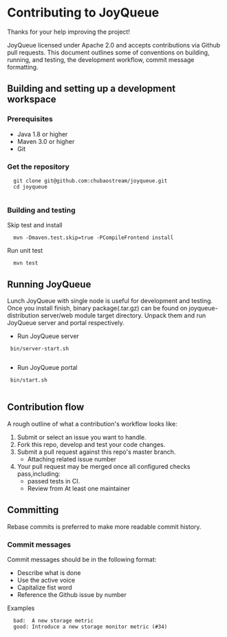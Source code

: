 # Contributing to JoyQueue 
Thanks for your help improving the project!

JoyQueue licensed under Apache 2.0 and accepts contributions via Github pull requests. This document outlines some of conventions on building, running, and testing,
the development workflow, commit message formatting.
 
## Building and setting up a development workspace
### Prerequisites

* Java 1.8 or higher
* Maven 3.0 or higher
* Git 
### Get the repository

```
  git clone git@github.com:chubaostream/joyqueue.git
  cd joyqueue
  
```
### Building and testing

Skip test and install 

```
  mvn -Dmaven.test.skip=true -PCompileFrontend install 
```

Run unit test

```
  mvn test 
```

## Running JoyQueue

Lunch JoyQueue with single node is useful for development and testing. Once you install finish, 
binary package(.tar.gz) can be found on joyqueue-distribution server/web module target directory.
Unpack them and run JoyQueue server and portal respectively. 

* Run JoyQueue server 

```
 bin/server-start.sh
 
```
* Run JoyQueue portal 
```
 bin/start.sh 
 
```

## Contribution flow

A rough outline of what a contribution's workflow looks like:

1. Submit or select an issue you want to handle. 
2. Fork this repo, develop and test your code changes.
3. Submit a pull request against this repo's master branch.
   - Attaching related issue number  
4. Your pull request may be merged once all configured checks pass,including:
   - passed tests in CI.
   - Review from At least one maintainer
      

## Committing 

Rebase commits is preferred to make more readable commit history.

### Commit messages

Commit messages should be in the following format:
   * Describe what is done
   * Use the active voice
   * Capitalize fist word
   * Reference the Github issue by number 
   
Examples

```
  bad:  A new storage metric 
  good: Introduce a new storage monitor metric (#34)
  
```   

 